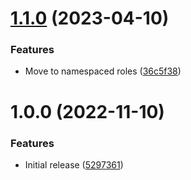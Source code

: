 # [1.1.0](https://github.com/de-it-krachten/ansible-role-asciinema_player/compare/v1.0.0...v1.1.0) (2023-04-10)


### Features

* Move to namespaced roles ([36c5f38](https://github.com/de-it-krachten/ansible-role-asciinema_player/commit/36c5f38aa09a9d6b8ba76b4de38c50af95a6f532))

# 1.0.0 (2022-11-10)


### Features

* Initial release ([5297361](https://github.com/de-it-krachten/ansible-role-asciinema_player/commit/5297361f9c3c6ef338e24dcb6aa6d6c3c2ba19b3))
